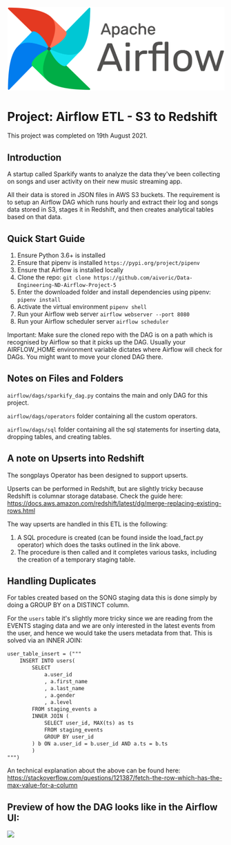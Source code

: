 ![](airflow.png)

# Project: Airflow ETL - S3 to Redshift

This project was completed on 19th August 2021.

## Introduction

A startup called Sparkify wants to analyze the data they've been collecting on songs and user activity on their new music streaming app. 

All their data is stored in JSON files in AWS S3 buckets. The requirement is to setup an Airflow DAG which runs hourly and extract their
log and songs data stored in S3, stages it in Redshift, and then creates analytical tables based on that data.

## Quick Start Guide

1. Ensure Python 3.6+ is installed
2. Ensure that pipenv is installed ```https://pypi.org/project/pipenv```
3. Ensure that Airflow is installed locally
4. Clone the repo: ```git clone https://github.com/aivoric/Data-Engineering-ND-Airflow-Project-5```
5. Enter the downloaded folder and install dependencies using pipenv: ```pipenv install```
6. Activate the virtual environment ```pipenv shell```
7. Run your Airflow web server ```airflow webserver --port 8080```
8. Run your Airflow scheduler server ```airflow scheduler```

Important: Make sure the cloned repo with the DAG is on a path which is recognised by Airflow so that it picks up the DAG.
Usually your AIRFLOW_HOME environment variable dictates where Airflow will check for DAGs. You might want to move your cloned
DAG there.

## Notes on Files and Folders

```airflow/dags/sparkify_dag.py``` contains the main and only DAG for this project.

```airflow/dags/operators``` folder containing all the custom operators.

```airflow/dags/sql``` folder containing all the sql statements for inserting data, dropping tables, and creating tables.


## A note on Upserts into Redshift

The songplays Operator has been designed to support upserts. 

Upserts can be performed in Redshift, but are slightly tricky because Redshift is columnar storage database. Check the guide here:
https://docs.aws.amazon.com/redshift/latest/dg/merge-replacing-existing-rows.html

The way upserts are handled in this ETL is the following:
1. A SQL procedure is created (can be found inside the load_fact.py operator) which does the tasks outlined in the link above.
2. The procedure is then called and it completes various tasks, including the creation of a temporary staging table.

## Handling Duplicates

For tables created based on the SONG staging data this is done simply by doing a GROUP BY on a DISTINCT column.

For the ```users``` table it's slightly more tricky since we are reading from the EVENTS staging data and we are only interested in the latest events from the user, and hence we would take the users metadata from that. This is solved via an INNER JOIN:

```
user_table_insert = ("""
    INSERT INTO users(
        SELECT
            a.user_id
            , a.first_name
            , a.last_name
            , a.gender
            , a.level
        FROM staging_events a
        INNER JOIN (
            SELECT user_id, MAX(ts) as ts
            FROM staging_events
            GROUP BY user_id
        ) b ON a.user_id = b.user_id AND a.ts = b.ts
        )
""")
```

An technical explanation about the above can be found here:
https://stackoverflow.com/questions/121387/fetch-the-row-which-has-the-max-value-for-a-column


## Preview of how the DAG looks like in the Airflow UI:

![](sample_1.png)
